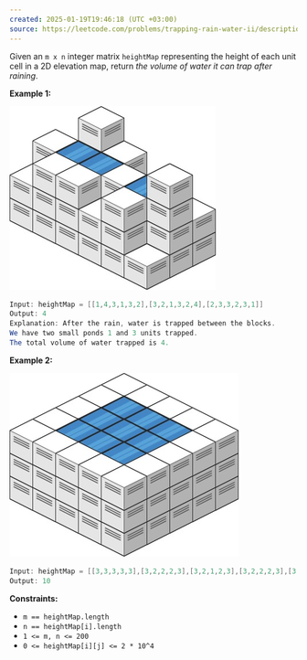 ```yaml
---
created: 2025-01-19T19:46:18 (UTC +03:00)
source: https://leetcode.com/problems/trapping-rain-water-ii/description/?envType=daily-question&envId=2025-01-19
---
```

Given an `m x n` integer matrix `heightMap` representing the height of each unit cell in a 2D elevation map, return _the volume of water it can trap after raining_.


**Example 1:**

![img.png](img.png)

``` Java
Input: heightMap = [[1,4,3,1,3,2],[3,2,1,3,2,4],[2,3,3,2,3,1]]
Output: 4
Explanation: After the rain, water is trapped between the blocks.
We have two small ponds 1 and 3 units trapped.
The total volume of water trapped is 4.
```


**Example 2:**

![img_1.png](img_1.png)

``` Java
Input: heightMap = [[3,3,3,3,3],[3,2,2,2,3],[3,2,1,2,3],[3,2,2,2,3],[3,3,3,3,3]]
Output: 10
```


**Constraints:**

-   `m == heightMap.length`
-   `n == heightMap[i].length`
-   `1 <= m, n <= 200`
-   `0 <= heightMap[i][j] <= 2 * 10^4`
